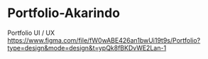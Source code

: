 # Portfolio-Akarindo
Portfolio UI / UX
https://www.figma.com/file/fW0wABE426an1bwUi19t9s/Portfolio?type=design&mode=design&t=ypQk8fBKDvWE2Lan-1
